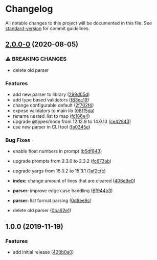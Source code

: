 # Changelog

All notable changes to this project will be documented in this file. See [standard-version](https://github.com/conventional-changelog/standard-version) for commit guidelines.

## [2.0.0-0](https://github.com/twilio-labs/configure-env/compare/v1.0.0...v2.0.0-0) (2020-08-05)


### ⚠ BREAKING CHANGES

* delete old parser

### Features

* add new parser to library ([299d05d](https://github.com/twilio-labs/configure-env/commit/299d05de6ec43bfcfc3d71e1b009c650edc1f84d))
* add type based validators ([f83ec19](https://github.com/twilio-labs/configure-env/commit/f83ec198c4205c6dfad6256dfd85d7888c0c2273))
* change configurable default ([2f702f4](https://github.com/twilio-labs/configure-env/commit/2f702f4b06d1ebe3c590de7faa7946221cea3b4f))
* expose validators to main lib ([081f5da](https://github.com/twilio-labs/configure-env/commit/081f5da11844a09af8b1dbab52c546dd3346443f))
* rename nested_list to map ([fc186e4](https://github.com/twilio-labs/configure-env/commit/fc186e4ada1ef461da64f02812c7435c3cd92611))
* upgrade @types/node from 12.12.9 to 14.0.13 ([ce42843](https://github.com/twilio-labs/configure-env/commit/ce428439b82162c5d91090b46ab39642bc73eb32))
* use new parser in CLI tool ([fa0345e](https://github.com/twilio-labs/configure-env/commit/fa0345e21dead27fdc2bf76574d07ac6b300f29c))


### Bug Fixes

* enable float numbers in prompt ([b5df843](https://github.com/twilio-labs/configure-env/commit/b5df84397f1b57f67eedc3b3b1fc9bee9f73bc5b))
* upgrade prompts from 2.3.0 to 2.3.2 ([fc673ab](https://github.com/twilio-labs/configure-env/commit/fc673abb8ef3d533b2df1823a158dc6935e923b6))
* upgrade yargs from 15.0.2 to 15.3.1 ([1af2cfe](https://github.com/twilio-labs/configure-env/commit/1af2cfe9931a20612d4c808c7c288ddef71778b0))
* **index:** change amount of lines that are cleared ([406e9e0](https://github.com/twilio-labs/configure-env/commit/406e9e09e57531468b69a897ee32abd25ad80260))
* **parser:** improve edge case handling ([6f944b3](https://github.com/twilio-labs/configure-env/commit/6f944b37fe4b52bde97506b6bdab587d05dd6af2))
* **parser:** list format parsing ([0d8ee9c](https://github.com/twilio-labs/configure-env/commit/0d8ee9ceb36108af4542c783051ccbf35b650e8c))


* delete old parser ([0ba92e1](https://github.com/twilio-labs/configure-env/commit/0ba92e14ab9c61f5701a4492776c9c10f8cba93a))

## 1.0.0 (2019-11-19)


### Features

* add initial release ([420b0a0](https://github.com/twilio-labs/configure-env/commit/420b0a09a55c6f898a63fbf997dcba3433f7d91e))
